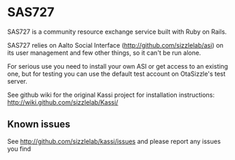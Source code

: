 # SAS727

SAS727 is a community resource exchange service built with Ruby on Rails. 

SAS727 relies on Aalto Social Interface (http://github.com/sizzlelab/asi) on its 
user management and few other things, so it can't be run alone.

For serious use you need to install your own ASI or get access to an existing one, 
but for testing you can use the default test account on OtaSizzle's test server.

See github wiki for the original Kassi project for installation instructions: http://wiki.github.com/sizzlelab/Kassi/

## Known issues
 
See http://github.com/sizzlelab/kassi/issues and please report any issues you find
